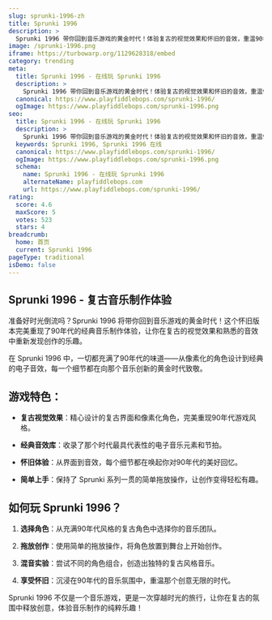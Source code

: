 ```yaml
---
slug: sprunki-1996-zh
title: Sprunki 1996
description: >
  Sprunki 1996 带你回到音乐游戏的黄金时代！体验复古的视觉效果和怀旧的音效，重温90年代的经典音乐制作乐趣。
image: /sprunki-1996.png
iframe: https://turbowarp.org/1129628318/embed
category: trending
meta:
  title: Sprunki 1996 - 在线玩 Sprunki 1996
  description: >
    Sprunki 1996 带你回到音乐游戏的黄金时代！体验复古的视觉效果和怀旧的音效，重温90年代的经典音乐制作乐趣。
  canonical: https://www.playfiddlebops.com/sprunki-1996/
  ogImage: https://www.playfiddlebops.com/sprunki-1996.png
seo:
  title: Sprunki 1996 - 在线玩 Sprunki 1996
  description: >
    Sprunki 1996 带你回到音乐游戏的黄金时代！体验复古的视觉效果和怀旧的音效，重温90年代的经典音乐制作乐趣。
  keywords: Sprunki 1996, Sprunki 1996 在线
  canonical: https://www.playfiddlebops.com/sprunki-1996/
  ogImage: https://www.playfiddlebops.com/sprunki-1996.png
  schema:
    name: Sprunki 1996 - 在线玩 Sprunki 1996
    alternateName: playfiddlebops.com
    url: https://www.playfiddlebops.com/sprunki-1996/
rating:
  score: 4.6
  maxScore: 5
  votes: 523
  stars: 4
breadcrumb:
  home: 首页
  current: Sprunki 1996
pageType: traditional
isDemo: false
---
```


## Sprunki 1996 - 复古音乐制作体验

准备好时光倒流吗？Sprunki 1996 将带你回到音乐游戏的黄金时代！这个怀旧版本完美重现了90年代的经典音乐制作体验，让你在复古的视觉效果和熟悉的音效中重新发现创作的乐趣。

在 Sprunki 1996 中，一切都充满了90年代的味道——从像素化的角色设计到经典的电子音效，每一个细节都在向那个音乐创新的黄金时代致敬。

## 游戏特色：

- **复古视觉效果**：精心设计的复古界面和像素化角色，完美重现90年代游戏风格。

- **经典音效库**：收录了那个时代最具代表性的电子音乐元素和节拍。

- **怀旧体验**：从界面到音效，每个细节都在唤起你对90年代的美好回忆。

- **简单上手**：保持了 Sprunki 系列一贯的简单拖放操作，让创作变得轻松有趣。

## 如何玩 Sprunki 1996？

1. **选择角色**：从充满90年代风格的复古角色中选择你的音乐团队。

2. **拖放创作**：使用简单的拖放操作，将角色放置到舞台上开始创作。

3. **混音实验**：尝试不同的角色组合，创造出独特的复古风格音乐。

4. **享受怀旧**：沉浸在90年代的音乐氛围中，重温那个创意无限的时代。

Sprunki 1996 不仅是一个音乐游戏，更是一次穿越时光的旅行，让你在复古的氛围中释放创意，体验音乐制作的纯粹乐趣！